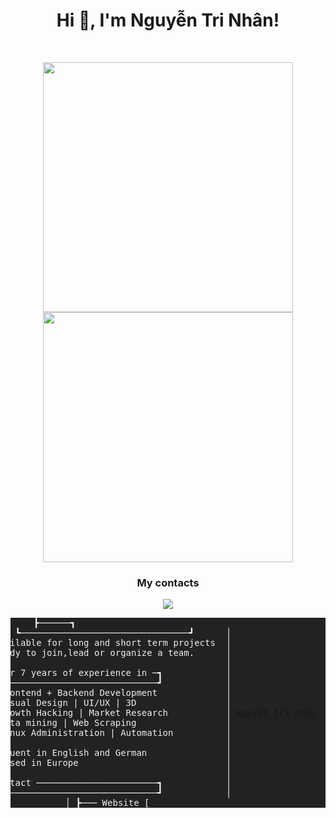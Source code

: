 <h1 align="center">Hi 👋, I'm Nguyễn Tri Nhân!</h1>
<br>

<p align = "center">
  <img src = "https://github-readme-stats.vercel.app/api?username=sinoobie&show_icons=true&theme=bear" width = 400>
  <img src = "https://github-readme-streak-stats.herokuapp.com?user=sinoobie&theme=dark&hide_border=true" width = 400>
</p>

<h3 align="center">My contacts</h3>
<p align="center">
  <a href="https://t.me/SiNoobie"><img src="https://img.shields.io/badge/telegram-0088CC.svg?style=for-the-badge&logo=telegram&logoColor=white"/></a>
</p>


<pre style="background-color: #222; color: #eee;display: flex; justify-content: center;align-items: center;">
<center style="display: flex; justify-content: center;align-items: center;">
						<span>
						<span style="color: #4FED4F;">[PRIM4T@outreach <span style="color: #eee;">email</span>]$</span> send mail                
						Generating mail...                                
						          ┏┓     ┏───┓           ┏────┳───┓       
					 ████████┛███████┏██┗████████─███████┗█████████  
					                 ┗┛ ┏──┛                          
					   ██████┓ ██████ ┏██ ██    ██ ██   ██┓████████   
					   ██   ██┓██   ██│██┓███  ███ ██   ██│  ┏██      
 					   ██████ ┗██████─┛██│████████ ███████┗┳─┫██      
					   ██      ██   ██ ██┗██ ██ ██─┛    ██ │ ┗██      
					   ██      ██   ██ ██ ██    ██      ██─┛  ██      
					                   ┏┛                             
					  ████████─███████─██─████████─███████ █████████  
					                 ┗─┫  ┏┛ ┏─┛         ┗──┛         
					   █▀▀ █▀█ █▀▄ █▀▀ ┗─▄█▄─┛█▀▄ █▀▀ █▀ █─█▀▀ █▄ █   
					   █▄▄ █▄█─█▄▀ ██▄    █  ┏█▄▀ ██▄ ▄█ █ █▄█─█ ▀█   </span>
					    ┗───┛  ┗─┳─┳┛     │  │     ┗──╋──┛            
					             ┗─┻─────┓│┏─┻────────┛               
  					        ┏────────────┻┻┻─────────────────┓        
					 ┏──────┫ <b>Looking for devoted partners?</b>  ┣──────┓ 
					 │      ┗────────────────────────────────┛      │ 
					 ┣┳ Available for long and short term projects  │ 
					 │┗ Ready to join,lead or organize a team.      │ 
					 │                                              │ 
					 ┣─ Over 7 years of experience in ─┓            │ 
					 │ ┏───────────────────────────────┛            │ 
					 │ ┣ Frontend + Backend Development             │ 
					 │ ┣ Visual Design | UI/UX | 3D                 │ 
					 │ ┣ Growth Hacking | Market Research           │ 
					 │ ┣ Data mining | Web Scraping                 │ 
					 │ ┣ Linux Administration | Automation          │ 
					 │ │                                            │ 
					 │ ┣ fluent in English and German               │ 
					 │ ┗ based in Europe                            │ 
					 │                                              │ 
					 ┣─ Contact ───────────────────────┓            │ 
					 │ ┏───────────────────────────────┛            │ 
					 │ ┣─── Website [<b><a href="#">Nguyễn Tri Nhân</a></b>]                │ 
					 │ ┣────── Mail [<b><a href="ntrinhan0602@gmail.com">ntrinhan0602@gmail.com</a></b>]             │ 
					 │ ┗──── Book a [<b><a href="https://github.com/Nhan624/Nhan624">Nhan_Design</a></b>]                       │ 
					 ┗───┓                                          │ 
 					    │  ┏────────────────────────────────┓  ┏───┛ 
 					    ┗──┫ █████████████████████████▓▒░░░ ┣──┛     
					        ┗────────────────────────────────┛        
					Sending...                                        
					Mail delivered ✔                                  
					<span style="color: #4FED4F;">[PRIM4T@outreach <span style="color: #eee;">email</span>]$</span> <span class="blinking-cursor">█</span>                        
                                                  
						</center>
						</pre>
